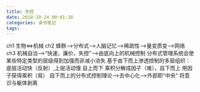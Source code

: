 ```yaml
---
title: 失控
date: 2018-10-24 00:01:38
categories: 读书笔记
tags:
---
```


ch1 生物<=>机械
ch2 蜂群—>分布式-->人脑记忆-->稀疏性-->量变质变-->网络
ch3 机械自治-->“快速，廉价，失控"-->由底向上的机械控制
      分布式管理系统会使某些特定类型的层级得到加强而非减小消失
      基于由下而上渗透控制的多层组织：底层活动快（反射）,上层活动慢
      自上而下 乘积分解成因子（难），自下而上 用因子获得乘积（易）
      自下而上的分布式控制理论-->去中心化-->外部即”中央“
      将意识与躯体剥离
